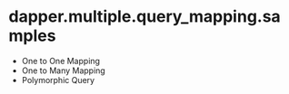 # dapper.multiple.query_mapping.samples

- One to One Mapping
- One to Many Mapping
- Polymorphic Query
